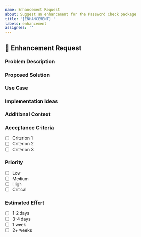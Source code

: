 ```yaml
---
name: Enhancement Request
about: Suggest an enhancement for the Password Check package
title: '[ENHANCEMENT] '
labels: enhancement
assignees: ''
---
```


## 🚀 Enhancement Request

### Problem Description
<!-- A clear and concise description of what the problem is. -->

### Proposed Solution
<!-- A clear and concise description of what you want to happen. -->

### Use Case
<!-- Describe the use case and why this enhancement would be useful. -->

### Implementation Ideas
<!-- Any ideas you have for how this could be implemented. -->

### Additional Context
<!-- Add any other context or screenshots about the enhancement request here. -->

### Acceptance Criteria
- [ ] Criterion 1
- [ ] Criterion 2
- [ ] Criterion 3

### Priority
- [ ] Low
- [ ] Medium
- [ ] High
- [ ] Critical

### Estimated Effort
- [ ] 1-2 days
- [ ] 3-4 days
- [ ] 1 week
- [ ] 2+ weeks
